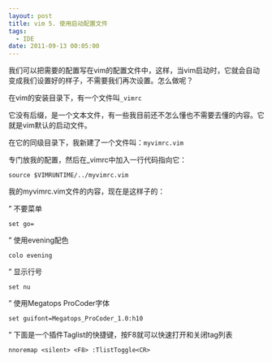 ```yaml
---
layout: post
title: vim 5. 使用启动配置文件
tags:
  - IDE
date: 2011-09-13 00:05:00
---
```


我们可以把需要的配置写在vim的配置文件中，这样，当vim启动时，它就会自动变成我们设置好的样子，不需要我们再次设置。怎么做呢？

在vim的安装目录下，有一个文件叫`_vimrc`

它没有后缀，是一个文本文件，有一些我目前还不怎么懂也不需要去懂的内容。它就是vim默认的启动文件。

在它的同级目录下，我新建了一个文件叫：`myvimrc.vim`

专门放我的配置，然后在_vimrc中加入一行代码指向它：

```
source $VIMRUNTIME/../myvimrc.vim
```

我的myvimrc.vim文件的内容，现在是这样子的：

&#8221; 不要菜单

```
set go=
```

&#8221; 使用evening配色

```
colo evening
```

&#8221; 显示行号

```
set nu
```

&#8221; 使用Megatops ProCoder字体

```
set guifont=Megatops_ProCoder_1.0:h10
```

&#8221; 下面是一个插件Taglist的快捷键，按F8就可以快速打开和关闭tag列表

```
nnoremap <silent> <F8> :TlistToggle<CR>
```